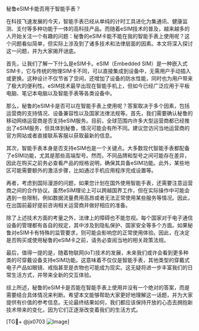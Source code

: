 秘鲁eSIM卡能否用于智能手表？

在科技飞速发展的今天，智能手表已经从单纯的计时工具进化为集通讯、健康监测、支付等多种功能于一体的高科技产品。而随着eSIM技术的普及，越来越多的人开始关注一个有趣的问题：秘鲁的eSIM卡能不能在我的智能手表上使用呢？这个问题看似简单，但实际上涉及到了诸多技术和法律层面的因素。本文将深入探讨这一问题，并为大家揭开谜底。

首先，让我们了解一下什么是eSIM卡。eSIM（Embedded SIM）是一种嵌入式SIM卡，它与传统的物理SIM卡不同，可以直接集成到设备中，无需用户手动插入或更换。这种设计不仅节省了空间，还增加了设备的防水性能，同时也为用户带来了极大的便利性。eSIM技术最早出现在智能手机上，但如今已经广泛应用于平板电脑、笔记本电脑以及智能手表等各类设备中。

那么，秘鲁的eSIM卡是否可以在智能手表上使用呢？答案取决于多个因素，包括运营商的支持情况、设备兼容性以及国家法律法规等。首先，我们需要确认秘鲁的移动网络运营商是否支持eSIM服务。目前，全球范围内许多大型运营商都已经推出了eSIM服务，但具体到秘鲁，情况可能会有所不同。建议您访问当地运营商的官方网站或者直接联系客服以获取最新的信息。

其次，智能手表本身是否支持eSIM也是一个关键点。大多数现代智能手表都配备了eSIM功能，尤其是那些高端型号。然而，不同品牌和型号之间可能存在差异，因此在购买之前务必查看产品的规格说明，确保其具备eSIM功能。此外，某些地区可能需要额外的激活步骤，比如通过手机应用程序完成设置等。

再者，考虑到国际漫游的问题，如果您计划在国外使用智能手表，还需要注意运营商之间的合作协议。虽然eSIM理论上可以跨越国界工作，但在实际操作中可能会遇到一些限制，例如数据流量费用高昂或者无法正常使用某些服务等情况。因此，在出国前最好提前咨询相关运营商并做好相应的准备。

除了上述技术方面的考量之外，法律上的障碍也不能忽视。每个国家对于电子通信设备的管理都有各自的规定，其中涉及到隐私保护、国家安全等多个方面。如果秘鲁对eSIM卡有特殊的监管要求，则可能会影响您的正常使用体验。因此，在决定是否购买或使用秘鲁的eSIM卡之前，请务必查阅当地的相关政策法规。

最后，值得一提的是，随着物联网(IoT)技术的发展，未来我们或许会看到更多种类的可穿戴设备支持eSIM功能。这意味着不仅仅是智能手表，其他类型的穿戴式电子产品如眼镜、戒指甚至是衣物也可能成为现实。这无疑将进一步丰富我们的日常生活方式，并带来全新的交互体验。

综上所述，秘鲁的eSIM卡是否能在智能手表上使用并没有一个绝对的答案，而是需要结合具体情况来判断。希望本文能够帮助大家更好地理解这一话题，并为大家提供有价值的参考信息。无论最终结果如何，我们都应该保持开放的心态去拥抱新技术带来的变化，因为它们正逐渐改变着我们的生活方式。

[TG💪+ @jx0703 ![Image](https://github.com/user-attachments/assets/dbca1d08-cadb-493c-b0ec-ad6f7a83f270)]